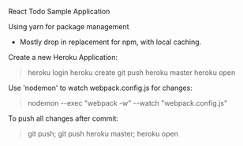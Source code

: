 React Todo Sample Application

Using yarn for package management
  - Mostly drop in replacement for npm, with local caching.

Create a new Heroku Application:
>  heroku login 
>  heroku create
>  git push heroku master
>  heroku open

Use 'nodemon' to watch webpack.config.js for changes:
>  nodemon --exec "webpack -w" --watch "webpack.config.js"

To push all changes after commit:
>  git push; git push heroku master; heroku open